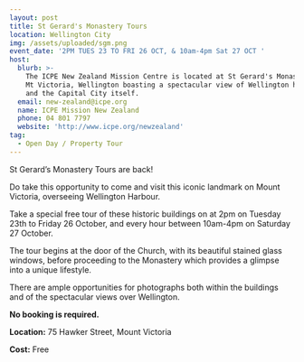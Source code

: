 ```yaml
---
layout: post
title: St Gerard's Monastery Tours
location: Wellington City
img: /assets/uploaded/sgm.png
event_date: '2PM TUES 23 TO FRI 26 OCT, & 10am-4pm Sat 27 OCT '
host:
  blurb: >-
    The ICPE New Zealand Mission Centre is located at St Gerard's Monastery on
    Mt Victoria, Wellington boasting a spectacular view of Wellington harbour
    and the Capital City itself.
  email: new-zealand@icpe.org
  name: ICPE Mission New Zealand
  phone: 04 801 7797
  website: 'http://www.icpe.org/newzealand'
tag:
  - Open Day / Property Tour
---
```

St Gerard’s Monastery Tours are back!

Do take this opportunity to come and visit this iconic landmark on Mount Victoria, overseeing Wellington Harbour.

Take a special free tour of these historic buildings on at 2pm on Tuesday 23th to Friday 26 October, and every hour between 10am-4pm on Saturday 27 October.

The tour begins at the door of the Church, with its beautiful stained glass windows, before proceeding to the Monastery which provides a glimpse into a unique lifestyle. 

There are ample opportunities for photographs both within the buildings and of the spectacular views over Wellington.

**No booking is required.**

**Location:** 75 Hawker Street, Mount Victoria

**Cost:** Free
